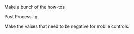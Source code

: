 Make a bunch of the how-tos

Post Processing

Make the values that need to be negative for mobile controls.